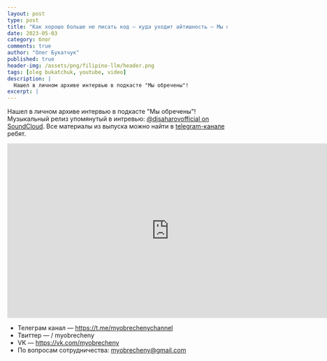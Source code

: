 ```yaml
---
layout: post
type: post
title: "Как хорошо больше не писать код — куда уходит айтишность — Мы обречены"
date: 2023-05-03
category: блог
comments: true
author: "Олег Букатчук"
published: true
header-img: /assets/png/filipino-llm/header.png
tags: [oleg bukatchuk, youtube, video]
description: |
  Нашел в личном архиве интервью в подкасте "Мы обречены"!
excerpt: |
---
```


<span class="firstcharacter">Н</span>ашел в личном архиве интервью в подкасте "Мы обречены"! Музыкальный релиз упомянутый в интревью: [@djsaharovofficial on SoundCloud](https://soundcloud.com/djsaharovofficial). Все материалы из выпуска можно найти в [telegram-канале](https://t.me/myobrechenychannel) ребят.

<iframe width="740" height="400" src="https://www.youtube.com/embed/UruvjXoRFZw?si=-HoUs6KghSjXs8wg&amp;start=558" title="YouTube video player" frameborder="0" allow="accelerometer; autoplay; clipboard-write; encrypted-media; gyroscope; picture-in-picture; web-share" referrerpolicy="strict-origin-when-cross-origin" allowfullscreen></iframe>

<br>

* Телеграм канал — https://t.me/myobrechenychannel
* Твиттер —   / myobrecheny  
* VK — https://vk.com/myobrecheny
* По вопросам сотрудничества: myobrecheny@gmail.com